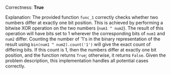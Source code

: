Correctness: **True**

Explanation: The provided function `func_1` correctly checks whether two numbers differ at exactly one bit position. This is achieved by performing a bitwise XOR operation on the two numbers (`num1 ^ num2`). The result of this operation will have bits set to 1 wherever the corresponding bits of `num1` and `num2` differ. Counting the number of '1's in the binary representation of the result using `bin(num1 ^ num2).count('1')` will give the exact count of differing bits. If this count is 1, then the numbers differ at exactly one bit position, and the function returns `True`; otherwise, it returns `False`. Given the problem description, this implementation handles all potential cases correctly.